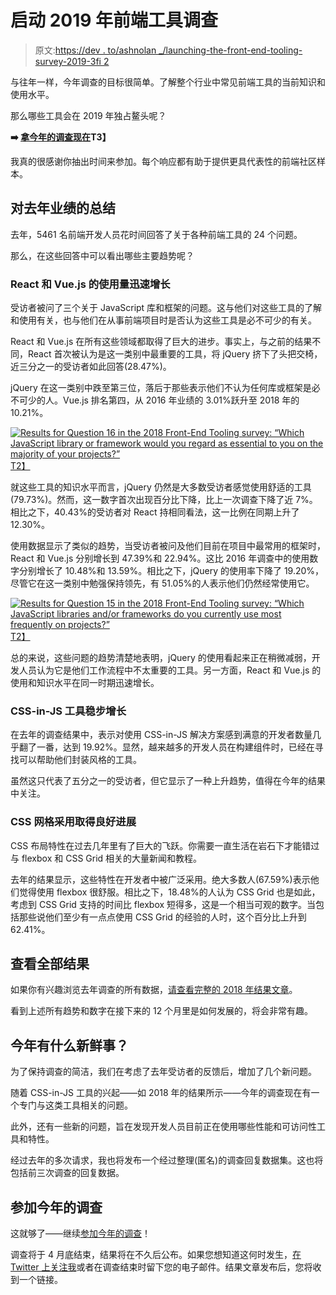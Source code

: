 # 启动 2019 年前端工具调查

> 原文:[https://dev . to/ashnolan _/launching-the-front-end-tooling-survey-2019-3fi 2](https://dev.to/ashnolan_/launching-the-front-end-tooling-survey-2019-3fi2)

与往年一样，今年调查的目标很简单。了解整个行业中常见前端工具的当前知识和使用水平。

那么哪些工具会在 2019 年独占鳌头呢？

**➡️ [拿今年的调查现在](https://ashn.uk/survey-2019)T3】**

我真的很感谢你抽出时间来参加。每个响应都有助于提供更具代表性的前端社区样本。

## [](#a-recap-of-last-years-results)对去年业绩的总结

去年，5461 名前端开发人员花时间回答了关于各种前端工具的 24 个问题。

那么，在这些回答中可以看出哪些主要趋势呢？

### [](#react-and-vuejs-usage-grew-rapidly)React 和 Vue.js 的使用量迅速增长

受访者被问了三个关于 JavaScript 库和框架的问题。这与他们对这些工具的了解和使用有关，也与他们在从事前端项目时是否认为这些工具是必不可少的有关。

React 和 Vue.js 在所有这些领域都取得了巨大的进步。事实上，与之前的结果不同，React 首次被认为是这一类别中最重要的工具，将 jQuery 挤下了头把交椅，近三分之一的受访者如此回答(28.47%)。

jQuery 在这一类别中跌至第三位，落后于那些表示他们不认为任何库或框架是必不可少的人。Vue.js 排名第四，从 2016 年业绩的 3.01%跃升至 2018 年的 10.21%。

[![Results for Question 16 in the 2018 Front-End Tooling survey: “Which JavaScript library or framework would you regard as essential to you on the majority of your projects?”<br>
](../Images/98ce4184f8799622dcc5ef7c4852fef3.png)T2】](https://res.cloudinary.com/practicaldev/image/fetch/s--lJaB-Uiu--/c_limit%2Cf_auto%2Cfl_progressive%2Cq_auto%2Cw_880/https://ashleynolan.co.uk/assets/img/blog/tooling-survey/2018/q16.jpg)

就这些工具的知识水平而言，jQuery 仍然是大多数受访者感觉使用舒适的工具(79.73%)。然而，这一数字首次出现百分比下降，比上一次调查下降了近 7%。相比之下，40.43%的受访者对 React 持相同看法，这一比例在同期上升了 12.30%。

使用数据显示了类似的趋势，当受访者被问及他们目前在项目中最常用的框架时，React 和 Vue.js 分别增长到 47.39%和 22.94%。这比 2016 年调查中的使用数字分别增长了 10.48%和 13.59%。相比之下，jQuery 的使用率下降了 19.20%，尽管它在这一类别中勉强保持领先，有 51.05%的人表示他们仍然经常使用它。

[![Results for Question 15 in the 2018 Front-End Tooling survey: “Which JavaScript libraries and/or frameworks do you currently use most frequently on projects?”<br>
](../Images/6e0b781999d50eb927633dc981db918e.png)T2】](https://res.cloudinary.com/practicaldev/image/fetch/s--G6K9OGRw--/c_limit%2Cf_auto%2Cfl_progressive%2Cq_auto%2Cw_880/https://ashleynolan.co.uk/assets/img/blog/tooling-survey/2018/q15.jpg)

总的来说，这些问题的趋势清楚地表明，jQuery 的使用看起来正在稍微减弱，开发人员认为它是他们工作流程中不太重要的工具。另一方面，React 和 Vue.js 的使用和知识水平在同一时期迅速增长。

### CSS-in-JS 工具稳步增长

在去年的调查结果中，表示对使用 CSS-in-JS 解决方案感到满意的开发者数量几乎翻了一番，达到 19.92%。显然，越来越多的开发人员在构建组件时，已经在寻找可以帮助他们封装风格的工具。

虽然这只代表了五分之一的受访者，但它显示了一种上升趋势，值得在今年的结果中关注。

### [](#css-grid-adoption-made-good-progress)CSS 网格采用取得良好进展

CSS 布局特性在过去几年里有了巨大的飞跃。你需要一直生活在岩石下才能错过与 flexbox 和 CSS Grid 相关的大量新闻和教程。

去年的结果显示，这些特性在开发者中被广泛采用。绝大多数人(67.59%)表示他们觉得使用 flexbox 很舒服。相比之下，18.48%的人认为 CSS Grid 也是如此，考虑到 CSS Grid 支持的时间比 flexbox 短得多，这是一个相当可观的数字。当包括那些说他们至少有一点点使用 CSS Grid 的经验的人时，这个百分比上升到 62.41%。

## [](#see-the-full-results)查看全部结果

如果你有兴趣浏览去年调查的所有数据，[请查看完整的 2018 年结果文章](https://ashleynolan.co.uk/blog/frontend-tooling-survey-2018-results)。

看到上述所有趋势和数字在接下来的 12 个月里是如何发展的，将会非常有趣。

## [](#whats-new-for-this-year)今年有什么新鲜事？

为了保持调查的简洁，我们在考虑了去年受访者的反馈后，增加了几个新问题。

随着 CSS-in-JS 工具的兴起——如 2018 年的结果所示——今年的调查现在有一个专门与这类工具相关的问题。

此外，还有一些新的问题，旨在发现开发人员目前正在使用哪些性能和可访问性工具和特性。

经过去年的多次请求，我也将发布一个经过整理(匿名)的调查回复数据集。这也将包括前三次调查的回复数据。

## [](#take-part-in-this-years-survey)参加今年的调查

这就够了——继续[参加今年的调查](https://ashn.uk/survey-2019)！

调查将于 4 月底结束，结果将在不久后公布。如果您想知道这何时发生，[在 Twitter 上关注我](https://twitter.com/AshNolan_)或者在调查结束时留下您的电子邮件。结果文章发布后，您将收到一个链接。